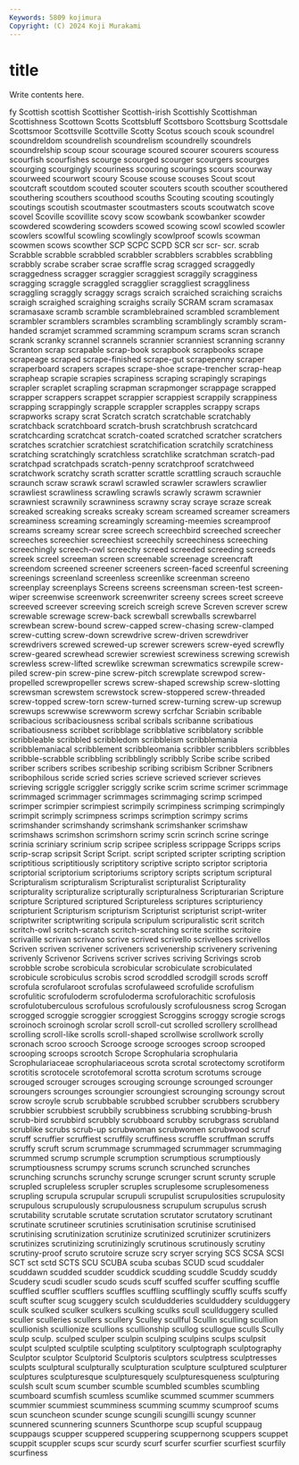 ```yaml
---
Keywords: 5809 kojimura
Copyright: (C) 2024 Koji Murakami
---
```


# title

Write contents here.



fy Scottish scottish
Scottisher Scottish-irish Scottishly Scottishman Scottishness Scottown Scotts Scottsbluff Scottsboro Scottsburg
Scottsdale Scottsmoor Scottsville Scottville Scotty Scotus scouch scouk scoundrel scoundreldom
scoundrelish scoundrelism scoundrelly scoundrels scoundrelship scoup scour scourage scoured scourer
scourers scouress scourfish scourfishes scourge scourged scourger scourgers scourges scourging
scourgingly scouriness scouring scourings scours scourway scourweed scourwort scoury Scouse
scouse scouses Scout scout scoutcraft scoutdom scouted scouter scouters scouth
scouther scouthered scouthering scouthers scouthood scouths Scouting scouting scoutingly scoutings
scoutish scoutmaster scoutmasters scouts scoutwatch scove scovel Scoville scovillite scovy
scow scowbank scowbanker scowder scowdered scowdering scowders scowed scowing scowl
scowled scowler scowlers scowlful scowling scowlingly scowlproof scowls scowman scowmen
scows scowther SCP SCPC SCPD SCR scr scr- scr. scrab
Scrabble scrabble scrabbled scrabbler scrabblers scrabbles scrabbling scrabbly scrabe scraber
scrae scraffle scrag scragged scraggedly scraggedness scragger scraggier scraggiest scraggily
scragginess scragging scraggle scraggled scragglier scraggliest scraggliness scraggling scraggly scraggy
scrags scraich scraiched scraiching scraichs scraigh scraighed scraighing scraighs scraily
SCRAM scram scramasax scramasaxe scramb scramble scramblebrained scrambled scramblement scrambler
scramblers scrambles scrambling scramblingly scrambly scram-handed scramjet scrammed scramming scrampum
scrams scran scranch scrank scranky scrannel scrannels scrannier scranniest scranning
scranny Scranton scrap scrapable scrap-book scrapbook scrapbooks scrape scrapeage scraped
scrape-finished scrape-gut scrapepenny scraper scraperboard scrapers scrapes scrape-shoe scrape-trencher scrap-heap
scrapheap scrapie scrapies scrapiness scraping scrapingly scrapings scrapler scraplet scrapling
scrapman scrapmonger scrappage scrapped scrapper scrappers scrappet scrappier scrappiest scrappily
scrappiness scrapping scrappingly scrapple scrappler scrapples scrappy scraps scrapworks scrapy
scrat Scratch scratch scratchable scratchably scratchback scratchboard scratch-brush scratchbrush scratchcard
scratchcarding scratchcat scratch-coated scratched scratcher scratchers scratches scratchier scratchiest scratchification
scratchily scratchiness scratching scratchingly scratchless scratchlike scratchman scratch-pad scratchpad scratchpads
scratch-penny scratchproof scratchweed scratchwork scratchy scrath scratter scrattle scrattling scrauch
scrauchle scraunch scraw scrawk scrawl scrawled scrawler scrawlers scrawlier scrawliest
scrawliness scrawling scrawls scrawly scrawm scrawnier scrawniest scrawnily scrawniness scrawny
scray scraye scraze screak screaked screaking screaks screaky scream screamed
screamer screamers screaminess screaming screamingly screaming-meemies screamproof screams screamy screar
scree screech screechbird screeched screecher screeches screechier screechiest screechily screechiness
screeching screechingly screech-owl screechy screed screeded screeding screeds screek screel
screeman screen screenable screenage screencraft screendom screened screener screeners screen-faced
screenful screening screenings screenland screenless screenlike screenman screeno screenplay screenplays
Screens screens screensman screen-test screen-wiper screenwise screenwork screenwriter screeny screes
screet screeve screeved screever screeving screich screigh screve Screven screver
screw screwable screwage screw-back screwball screwballs screwbarrel screwbean screw-bound screw-capped
screw-chasing screw-clamped screw-cutting screw-down screwdrive screw-driven screwdriver screwdrivers screwed screwed-up
screwer screwers screw-eyed screwfly screw-geared screwhead screwier screwiest screwiness screwing
screwish screwless screw-lifted screwlike screwman screwmatics screwpile screw-piled screw-pin screw-pine
screw-pitch screwplate screwpod screw-propelled screwpropeller screws screw-shaped screwship screw-slotting screwsman
screwstem screwstock screw-stoppered screw-threaded screw-topped screw-torn screw-turned screw-turning screw-up screwup
screwups screwwise screwworm screwy scrfchar Scriabin scribable scribacious scribaciousness scribal
scribals scribanne scribatious scribatiousness scribbet scribblage scribblative scribblatory scribble scribbleable
scribbled scribbledom scribbleism scribblemania scribblemaniacal scribblement scribbleomania scribbler scribblers scribbles
scribble-scrabble scribbling scribblingly scribbly Scribe scribe scribed scriber scribers scribes
scribeship scribing scribism Scribner Scribners scribophilous scride scried scries scrieve
scrieved scriever scrieves scrieving scriggle scriggler scriggly scrike scrim scrime
scrimer scrimmage scrimmaged scrimmager scrimmages scrimmaging scrimp scrimped scrimper scrimpier
scrimpiest scrimpily scrimpiness scrimping scrimpingly scrimpit scrimply scrimpness scrimps scrimption
scrimpy scrims scrimshander scrimshandy scrimshank scrimshanker scrimshaw scrimshaws scrimshon scrimshorn
scrimy scrin scrinch scrine scringe scrinia scriniary scrinium scrip scripee
scripless scrippage Scripps scrips scrip-scrap scripsit Script Script. script scripted
scripter scripting scription scriptitious scriptitiously scriptitory scriptive scripto scriptor scriptoria
scriptorial scriptorium scriptoriums scriptory scripts scriptum scriptural Scripturalism scripturalism Scripturalist
scripturalist Scripturality scripturality scripturalize scripturally scripturalness Scripturarian Scripture scripture Scriptured
scriptured Scriptureless scriptures scripturiency scripturient Scripturism scripturism Scripturist scripturist script-writer
scriptwriter scriptwriting scripula scripulum scripuralistic scrit scritch scritch-owl scritch-scratch scritch-scratching
scrite scrithe scritoire scrivaille scrivan scrivano scrive scrived scrivello scrivelloes
scrivellos Scriven scriven scrivener scriveners scrivenership scrivenery scrivening scrivenly Scrivenor
Scrivens scriver scrives scriving Scrivings scrob scrobble scrobe scrobicula scrobicular
scrobiculate scrobiculated scrobicule scrobiculus scrobis scrod scroddled scrodgill scrods scroff
scrofula scrofularoot scrofulas scrofulaweed scrofulide scrofulism scrofulitic scrofuloderm scrofuloderma scrofulorachitic
scrofulosis scrofulotuberculous scrofulous scrofulously scrofulousness scrog Scrogan scrogged scroggie scroggier
scroggiest Scroggins scroggy scrogie scrogs scroinoch scroinogh scrolar scroll scroll-cut
scrolled scrollery scrollhead scrolling scroll-like scrolls scroll-shaped scrollwise scrollwork scrolly
scronach scroo scrooch Scrooge scrooge scrooges scroop scrooped scrooping scroops
scrootch Scrope Scrophularia scrophularia Scrophulariaceae scrophulariaceous scrota scrotal scrotectomy scrotiform
scrotitis scrotocele scrotofemoral scrotta scrotum scrotums scrouge scrouged scrouger scrouges
scrouging scrounge scrounged scrounger scroungers scrounges scroungier scroungiest scrounging scroungy
scrout scrow scroyle scrub scrubbable scrubbed scrubber scrubbers scrubbery scrubbier
scrubbiest scrubbily scrubbiness scrubbing scrubbing-brush scrub-bird scrubbird scrubbly scrubboard scrubby
scrubgrass scrubland scrublike scrubs scrub-up scrubwoman scrubwomen scrubwood scruf scruff
scruffier scruffiest scruffily scruffiness scruffle scruffman scruffs scruffy scruft scrum
scrummage scrummaged scrummager scrummaging scrummed scrump scrumple scrumption scrumptious scrumptiously
scrumptiousness scrumpy scrums scrunch scrunched scrunches scrunching scrunchs scrunchy scrunge
scrunger scrunt scrunty scruple scrupled scrupleless scrupler scruples scruplesome scruplesomeness
scrupling scrupula scrupular scrupuli scrupulist scrupulosities scrupulosity scrupulous scrupulously scrupulousness
scrupulum scrupulus scrush scrutability scrutable scrutate scrutation scrutator scrutatory scrutinant
scrutinate scrutineer scrutinies scrutinisation scrutinise scrutinised scrutinising scrutinization scrutinize scrutinized
scrutinizer scrutinizers scrutinizes scrutinizing scrutinizingly scrutinous scrutinously scrutiny scrutiny-proof scruto
scrutoire scruze scry scryer scrying SCS SCSA SCSI SCT sct
sctd SCTS SCU SCUBA scuba scubas SCUD scud scuddaler scuddawn
scudded scudder scuddick scudding scuddle Scuddy scuddy Scudery scudi scudler
scudo scuds scuff scuffed scuffer scuffing scuffle scuffled scuffler scufflers
scuffles scuffling scufflingly scuffly scuffs scuffy scuft scufter scug scuggery
sculch sculdudderies sculduddery sculduggery sculk sculked sculker sculkers sculking sculks
scull scullduggery sculled sculler sculleries scullers scullery Sculley scullful Scullin
sculling scullion scullionish scullionize scullions scullionship scullog scullogue sculls Scully
sculp sculp. sculped sculper sculpin sculping sculpins sculps sculpsit sculpt
sculpted sculptile sculpting sculptitory sculptograph sculptography Sculptor sculptor Sculptorid Sculptoris
sculptors sculptress sculptresses sculpts sculptural sculpturally sculpturation sculpture sculptured sculpturer
sculptures sculpturesque sculpturesquely sculpturesqueness sculpturing sculsh scult scum scumber scumble
scumbled scumbles scumbling scumboard scumfish scumless scumlike scummed scummer scummers
scummier scummiest scumminess scumming scummy scumproof scums scun scuncheon scunder
scunge scungili scungilli scungy scunner scunnered scunnering scunners Scunthorpe scup
scupful scuppaug scuppaugs scupper scuppered scuppering scuppernong scuppers scuppet scuppit
scuppler scups scur scurdy scurf scurfer scurfier scurfiest scurfily scurfiness
